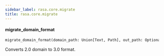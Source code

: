 ```yaml
---
sidebar_label: rasa.core.migrate
title: rasa.core.migrate
---
```

#### migrate\_domain\_format

```python
migrate_domain_format(domain_path: Union[Text, Path], out_path: Optional[Union[Text, Path]]) -> None
```

Converts 2.0 domain to 3.0 format.

